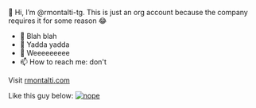 👋 Hi, I’m @rmontalti-tg. This is just an org account because the company requires it for some reason 😂

- 👀 Blah blah
- 🌱 Yadda yadda
- 💞️ Weeeeeeeee
- 📫 How to reach me: don't

Visit [rmontalti.com](https://rmontalti.com)

Like this guy below:
[![nope](https://img.youtube.com/vi/uOmQYp3_VhM/0.jpg)](https://www.youtube.com/watch?v=uOmQYp3_VhM)
